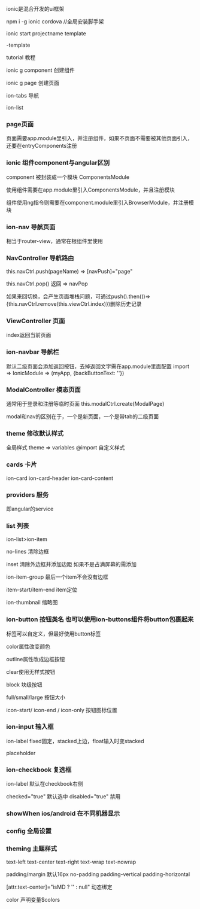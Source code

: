 ionic是混合开发的ui框架

npm i -g ionic cordova //全局安装脚手架

ionic start projectname template

-template

tutorial 教程

ionic g component 创建组件

ionic g page 创建页面


ion-tabs 导航

ion-list

### page页面

页面需要app.module里引入，并注册组件，如果不页面不需要被其他页面引入，还要在entryComponents注册


### ionic 组件component与angular区别

component 被封装成一个模块 ComponentsModule

使用组件需要在app.module里引入ComponentsModule，并且注册模块

组件使用ng指令则需要在component.module里引入BrowserModule，并注册模块


### ion-nav 导航页面

相当于router-view，通常在根组件里使用


### NavController 导航路由

this.navCtrl.push(pageName) => [navPush]="page"

this.navCtrl.pop() 返回 => navPop

如果来回切换，会产生页面堆栈问题，可通过push().then(()=>{this.navCtrl.remove(this.viewCtrl.index)})删除历史记录


### ViewController 页面

index返回当前页面


### ion-navbar 导航栏

默认二级页面会添加返回按钮，去掉返回文字需在app.module里面配置 import => IonicModule => (myApp, {backButtonText: ''})


### ModalController 模态页面

通常用于登录和注册等临时页面 this.modalCtrl.create(ModalPage)

modal和nav的区别在于，一个是新页面，一个是带tab的二级页面


### theme 修改默认样式

全局样式 theme => variables @import 自定义样式


### cards 卡片

ion-card ion-card-header ion-card-content 


### providers 服务

即angular的service


### list 列表

ion-list>ion-item

no-lines 清除边框

inset 清除外边框并添加边距 如果不是占满屏幕的需添加

ion-item-group 最后一个item不会没有边框

item-start/item-end item定位

ion-thumbnail 缩略图


### ion-button 按钮类名 也可以使用ion-buttons组件将button包裹起来

标签可以自定义，但最好使用button标签

color属性改变颜色

outline属性改成边框按钮

clear使用无样式按钮

block 块级按钮

full/small/large 按钮大小

 icon-start/ icon-end / icon-only 按钮图标位置


### ion-input 输入框

ion-label fixed固定，stacked上边，float输入时变stacked

placeholder


### ion-checkbook 复选框

ion-label 默认在checkbook右侧

checked="true" 默认选中 disabled="true" 禁用


### showWhen ios/android 在不同机器显示


### config 全局设置


### theming 主题样式

text-left text-center text-right text-wrap text-nowrap

padding/margin 默认16px no-padding padding-vertical padding-horizontal

[attr.text-center]="isMD ? '' : null" 动态绑定

color 声明变量$colors


